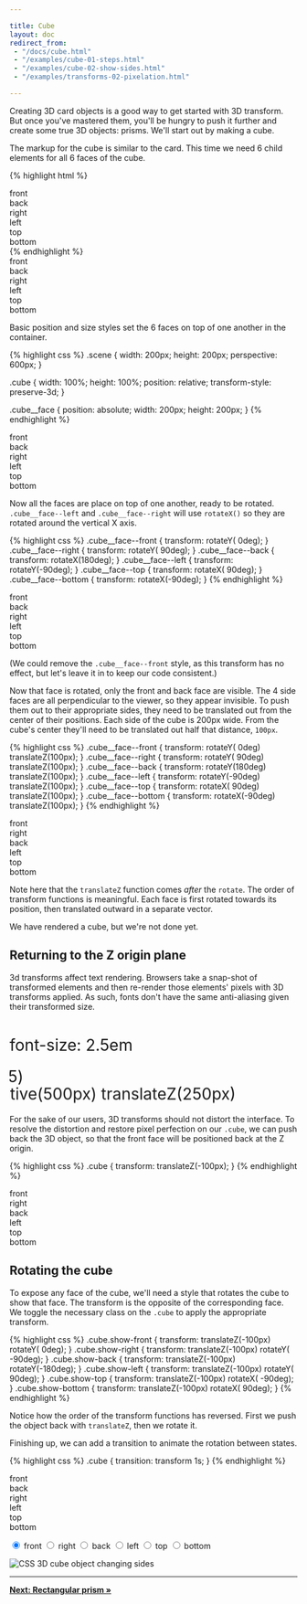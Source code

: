 ```yaml
---

title: Cube
layout: doc
redirect_from:
 - "/docs/cube.html"
 - "/examples/cube-01-steps.html"
 - "/examples/cube-02-show-sides.html"
 - "/examples/transforms-02-pixelation.html"

---
```


Creating 3D card objects is a good way to get started with 3D transform. But once you've mastered them, you'll be hungry to push it further and create some true 3D objects: prisms. We'll start out by making a cube.

The markup for the cube is similar to the card. This time we need 6 child elements for all 6 faces of the cube.

{% highlight html %}
<div class="scene">
  <div class="cube">
    <div class="cube__face cube__face--front">front</div>
    <div class="cube__face cube__face--back">back</div>
    <div class="cube__face cube__face--right">right</div>
    <div class="cube__face cube__face--left">left</div>
    <div class="cube__face cube__face--top">top</div>
    <div class="cube__face cube__face--bottom">bottom</div>
  </div>
</div>
{% endhighlight %}

<div class="scene">
  <div class="cube cube--step0">
    <div class="cube__face cube__face--front">front</div>
    <div class="cube__face cube__face--back">back</div>
    <div class="cube__face cube__face--right">right</div>
    <div class="cube__face cube__face--left">left</div>
    <div class="cube__face cube__face--top">top</div>
    <div class="cube__face cube__face--bottom">bottom</div>
  </div>
</div>

Basic position and size styles set the 6 faces on top of one another in the container.

{% highlight css %}
.scene {
  width: 200px;
  height: 200px;
  perspective: 600px;
}

.cube {
  width: 100%;
  height: 100%;
  position: relative;
  transform-style: preserve-3d;
}

.cube__face {
  position: absolute;
  width: 200px;
  height: 200px;
}
{% endhighlight %}

<div class="scene scene--cube">
  <div class="cube cube--step1">
    <div class="cube__face cube__face--front">front</div>
    <div class="cube__face cube__face--back">back</div>
    <div class="cube__face cube__face--right">right</div>
    <div class="cube__face cube__face--left">left</div>
    <div class="cube__face cube__face--top">top</div>
    <div class="cube__face cube__face--bottom">bottom</div>
  </div>
</div>

Now all the faces are place on top of one another, ready to be rotated. `.cube__face--left` and `.cube__face--right` will use `rotateX()` so they are rotated around the vertical X axis.

{% highlight css %}
.cube__face--front  { transform: rotateY(  0deg); }
.cube__face--right  { transform: rotateY( 90deg); }
.cube__face--back   { transform: rotateX(180deg); }
.cube__face--left   { transform: rotateY(-90deg); }
.cube__face--top    { transform: rotateX( 90deg); }
.cube__face--bottom { transform: rotateX(-90deg); }
{% endhighlight %}

<div class="scene scene--cube">
  <div class="cube cube--step2">
    <div class="cube__face cube__face--front">front</div>
    <div class="cube__face cube__face--back">back</div>
    <div class="cube__face cube__face--right">right</div>
    <div class="cube__face cube__face--left">left</div>
    <div class="cube__face cube__face--top">top</div>
    <div class="cube__face cube__face--bottom">bottom</div>
  </div>
</div>

(We could remove the `.cube__face--front` style, as this transform has no effect, but let's leave it in to keep our code consistent.)

Now that face is rotated, only the front and back face are visible. The 4 side faces are all perpendicular to the viewer, so they appear invisible. To push them out to their appropriate sides, they need to be translated out from the center of their positions. Each side of the cube is 200px wide. From the cube's center they'll need to be translated out half that distance, `100px`.

{% highlight css %}
.cube__face--front  { transform: rotateY(  0deg) translateZ(100px); }
.cube__face--right  { transform: rotateY( 90deg) translateZ(100px); }
.cube__face--back   { transform: rotateY(180deg) translateZ(100px); }
.cube__face--left   { transform: rotateY(-90deg) translateZ(100px); }
.cube__face--top    { transform: rotateX( 90deg) translateZ(100px); }
.cube__face--bottom { transform: rotateX(-90deg) translateZ(100px); }
{% endhighlight %}

<div class="scene scene--cube">
  <div class="cube cube--step3">
    <div class="cube__face cube__face--front">front</div>
    <div class="cube__face cube__face--right">right</div>
    <div class="cube__face cube__face--back">back</div>
    <div class="cube__face cube__face--left">left</div>
    <div class="cube__face cube__face--top">top</div>
    <div class="cube__face cube__face--bottom">bottom</div>
  </div>
</div>

Note here that the `translateZ` function comes _after_ the `rotate`. The order of transform functions is meaningful. Each face is first rotated towards its position, then translated outward in a separate vector.

We have rendered a cube, but we're not done yet.

## Returning to the Z origin plane

3d transforms affect text rendering. Browsers take a snap-shot of transformed elements and then re-render those elements' pixels with 3D transforms applied. As such, fonts don't have the same anti-aliasing given their transformed size.

<div style="overflow-x: hidden">
  <p class="pixelation-p" style="font-size: 2em">font-size: 2.5em</p>
  <p class="pixelation-p" style="transform: scale(2)">transform: scale(2.5)</p>
  <p class="pixelation-p" style="transform: perspective(500px) translateZ(250px)"> transform: perspective(500px) translateZ(250px)</p>
</div>

For the sake of our users, 3D transforms should not distort the interface. To resolve the distortion and restore pixel perfection on our `.cube`, we can push back the 3D object, so that the front face will be positioned back at the Z origin.

{% highlight css %}
.cube { transform: translateZ(-100px); }
{% endhighlight %}

<div class="scene scene--cube">
  <div class="cube">
    <div class="cube__face cube__face--front">front</div>
    <div class="cube__face cube__face--right">right</div>
    <div class="cube__face cube__face--back">back</div>
    <div class="cube__face cube__face--left">left</div>
    <div class="cube__face cube__face--top">top</div>
    <div class="cube__face cube__face--bottom">bottom</div>
  </div>
</div>

## Rotating the cube

To expose any face of the cube, we'll need a style that rotates the cube to show that face. The transform is the opposite of the corresponding face. We toggle the necessary class on the `.cube` to apply the appropriate transform.

{% highlight css %}
.cube.show-front  { transform: translateZ(-100px) rotateY(   0deg); }
.cube.show-right  { transform: translateZ(-100px) rotateY( -90deg); }
.cube.show-back   { transform: translateZ(-100px) rotateY(-180deg); }
.cube.show-left   { transform: translateZ(-100px) rotateY(  90deg); }
.cube.show-top    { transform: translateZ(-100px) rotateX( -90deg); }
.cube.show-bottom { transform: translateZ(-100px) rotateX(  90deg); }
{% endhighlight %}

Notice how the order of the transform functions has reversed. First we push the object back with `translateZ`, then we rotate it.

Finishing up, we can add a transition to animate the rotation between states.

{% highlight css %}
.cube { transition: transform 1s; }
{% endhighlight %}

<div class="demo demo--rotate-cube">
  <div class="scene scene--cube">
    <div class="cube cube--rotate">
      <div class="cube__face cube__face--front">front</div>
      <div class="cube__face cube__face--back">back</div>
      <div class="cube__face cube__face--right">right</div>
      <div class="cube__face cube__face--left">left</div>
      <div class="cube__face cube__face--top">top</div>
      <div class="cube__face cube__face--bottom">bottom</div>
    </div>
  </div>
  <p class="radio-button-group">
    <label>
      <input type="radio" name="rotate-cube-side" value="front" checked /> front
    </label>
    <label>
      <input type="radio" name="rotate-cube-side" value="right" /> right
    </label>
    <label>
      <input type="radio" name="rotate-cube-side" value="back" /> back
    </label>
    <label>
      <input type="radio" name="rotate-cube-side" value="left" /> left
    </label>
    <label>
      <input type="radio" name="rotate-cube-side" value="top" /> top
    </label>
    <label>
      <input type="radio" name="rotate-cube-side" value="bottom" /> bottom
    </label>
  </p>
</div>
<script>
( function() {
  var demo = document.querySelector('.demo--rotate-cube');
  var cube = demo.querySelector('.cube');
  var currentClass = '';

  function changeSide() {
    var checkedRadio = demo.querySelector(':checked');
    var showClass = 'show-' + checkedRadio.value;
    if ( currentClass ) {
      cube.classList.remove( currentClass );
    }
    cube.classList.add( showClass );
    currentClass = showClass;
  }
  // set initial side
  changeSide();

  demo.addEventListener( 'change', changeSide );
})();
</script>

![CSS 3D cube object changing sides](../img/cube02.png)

* * *

[**Next: Rectangular prism &raquo;**](rectangular-prism.html)
